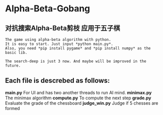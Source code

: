 # Alpha-Beta-Gobang
对抗搜索Alpha-Beta剪枝 应用于五子棋
--------------------------------
    The game using alpha-beta algorithm with python.
    It is easy to start. Just input *python main.py*.
    Also, you need *pip install pygame* and *pip install numpy* as the basic lib.
    
    The search-deep is just 3 now. And maybe will be improved in the future.
    
   ## Each file is descrebed as follows:
   **main.py** For UI and has two another threads to run AI mind.
   **minimax.py** The minimax algorithm
   **compute.py** To compute the next step 
   **grade.py** Evaluate the grade of the chessboard
   **judge_win.py** Judge if 5 chesses are formed
